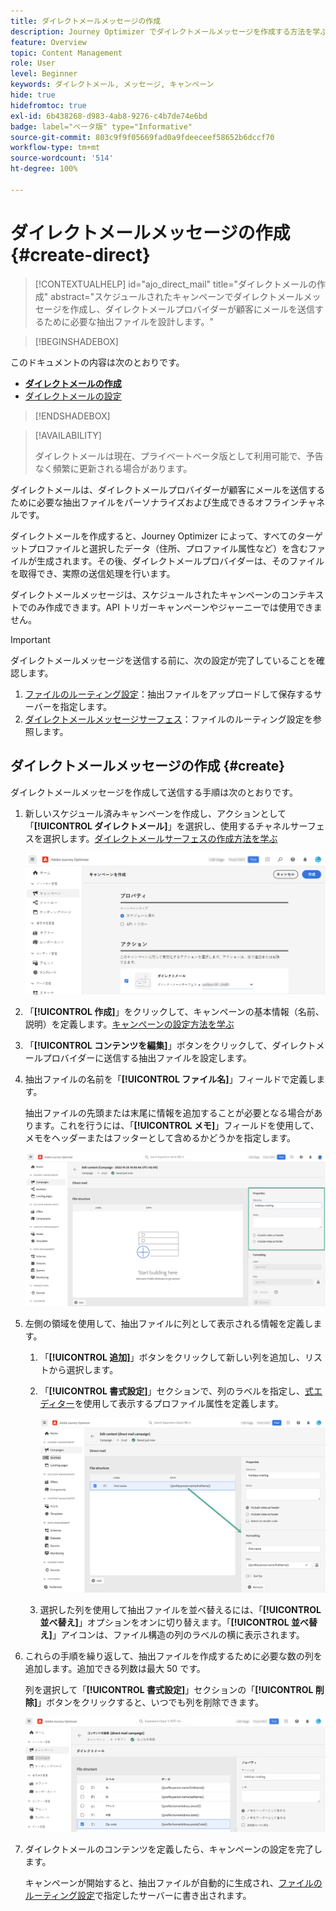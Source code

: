 ```yaml
---
title: ダイレクトメールメッセージの作成
description: Journey Optimizer でダイレクトメールメッセージを作成する方法を学ぶ
feature: Overview
topic: Content Management
role: User
level: Beginner
keywords: ダイレクトメール, メッセージ, キャンペーン
hide: true
hidefromtoc: true
exl-id: 6b438268-d983-4ab8-9276-c4b7de74e6bd
badge: label="ベータ版" type="Informative"
source-git-commit: 803c9f9f05669fad0a9fdeeceef58652b6dccf70
workflow-type: tm+mt
source-wordcount: '514'
ht-degree: 100%

---
```


# ダイレクトメールメッセージの作成 {#create-direct}

>[!CONTEXTUALHELP]
>id="ajo_direct_mail"
>title="ダイレクトメールの作成"
>abstract="スケジュールされたキャンペーンでダイレクトメールメッセージを作成し、ダイレクトメールプロバイダーが顧客にメールを送信するために必要な抽出ファイルを設計します。"

>[!BEGINSHADEBOX]

このドキュメントの内容は次のとおりです。

* **[ダイレクトメールの作成](create-direct-mail.md)**
* [ダイレクトメールの設定](direct-mail-configuration.md)

>[!ENDSHADEBOX]

>[!AVAILABILITY]
>
>ダイレクトメールは現在、プライベートベータ版として利用可能で、予告なく頻繁に更新される場合があります。

ダイレクトメールは、ダイレクトメールプロバイダーが顧客にメールを送信するために必要な抽出ファイルをパーソナライズおよび生成できるオフラインチャネルです。

ダイレクトメールを作成すると、Journey Optimizer によって、すべてのターゲットプロファイルと選択したデータ（住所、プロファイル属性など）を含むファイルが生成されます。その後、ダイレクトメールプロバイダーは、そのファイルを取得でき、実際の送信処理を行います。

ダイレクトメールメッセージは、スケジュールされたキャンペーンのコンテキストでのみ作成できます。API トリガーキャンペーンやジャーニーでは使用できません。

>[!IMPORTANT]
>
>ダイレクトメールメッセージを送信する前に、次の設定が完了していることを確認します。
>
>1. [ファイルのルーティング設定](../direct-mail/direct-mail-configuration.md#file-routing-configuration)：抽出ファイルをアップロードして保存するサーバーを指定します。
>1. [ダイレクトメールメッセージサーフェス](../direct-mail/direct-mail-configuration.md#direct-mail-surface)：ファイルのルーティング設定を参照します。

## ダイレクトメールメッセージの作成 {#create}

ダイレクトメールメッセージを作成して送信する手順は次のとおりです。

1. 新しいスケジュール済みキャンペーンを作成し、アクションとして「**[!UICONTROL ダイレクトメール]**」を選択し、使用するチャネルサーフェスを選択します。[ダイレクトメールサーフェスの作成方法を学ぶ](../direct-mail/direct-mail-configuration.md#direct-mail-surface)

   ![](assets/direct-mail-campaign.png)

1. 「**[!UICONTROL 作成]**」をクリックして、キャンペーンの基本情報（名前、説明）を定義します。[キャンペーンの設定方法を学ぶ](../campaigns/create-campaign.md)

1. 「**[!UICONTROL コンテンツを編集]**」ボタンをクリックして、ダイレクトメールプロバイダーに送信する抽出ファイルを設定します。

1. 抽出ファイルの名前を「**[!UICONTROL ファイル名]**」フィールドで定義します。

   抽出ファイルの先頭または末尾に情報を追加することが必要となる場合があります。これを行うには、「**[!UICONTROL メモ]**」フィールドを使用して、メモをヘッダーまたはフッターとして含めるかどうかを指定します。

   <!--Click on the button to the right of the Output file field and enter the desired label. You can use personalization fields, content blocks and dynamic text (see Defining content). For example, you can complete the label with the delivery ID or the extraction date.-->

   ![](assets/direct-mail-properties.png)

1. 左側の領域を使用して、抽出ファイルに列として表示される情報を定義します。

   1. 「**[!UICONTROL 追加]**」ボタンをクリックして新しい列を追加し、リストから選択します。

   1. 「**[!UICONTROL 書式設定]**」セクションで、列のラベルを指定し、[式エディター](../personalization/personalization-build-expressions.md)を使用して表示するプロファイル属性を定義します。

      ![](assets/direct-mail-content.png)

   1. 選択した列を使用して抽出ファイルを並べ替えるには、「**[!UICONTROL 並べ替え]**」オプションをオンに切り替えます。「**[!UICONTROL 並べ替え]**」アイコンは、ファイル構造の列のラベルの横に表示されます。

1. これらの手順を繰り返して、抽出ファイルを作成するために必要な数の列を追加します。追加できる列数は最大 50 です。

   列を選択して「**[!UICONTROL 書式設定]**」セクションの「**[!UICONTROL 削除]**」ボタンをクリックすると、いつでも列を削除できます。

   ![](assets/direct-mail-complete.png)

1. ダイレクトメールのコンテンツを定義したら、キャンペーンの設定を完了します。

   キャンペーンが開始すると、抽出ファイルが自動的に生成され、[ファイルのルーティング設定](../direct-mail/direct-mail-configuration.md)で指定したサーバーに書き出されます。
